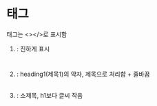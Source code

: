 # 태그

태그는 <></>로 표시함
1. <strong> </strong> : 진하게 표시
2. <h1> </h1> : heading1(제목1)의 약자, 제목으로 처리함 + 줄바꿈
3. <h2> </h2> : 소제목, h1보다 글씨 작음
